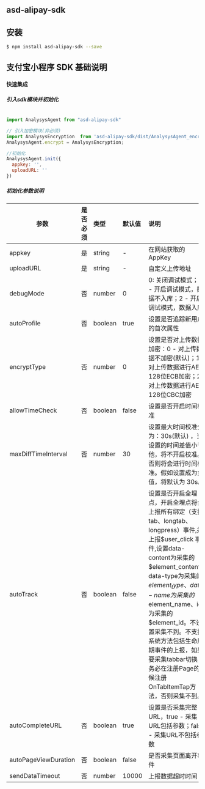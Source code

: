 ## asd-alipay-sdk 
## 安装

```sh
$ npm install asd-alipay-sdk --save 
```

## 支付宝小程序 SDK 基础说明

#### 快速集成
##### 引入sdk模块并初始化
```js

import AnalysysAgent from "asd-alipay-sdk"

// 引入加密模块(非必须)
import AnalysysEncryption  from 'asd-alipay-sdk/dist/AnalysysAgent_encryption.min.js';
AnalysysAgent.encrypt = AnalysysEncryption;

//初始化
AnalysysAgent.init({
  appkey: '',
  uploadURL: ''
})
```

##### 初始化参数说明 

参数 | 是否必须| 类型 | 默认值 | 说明
--- | :--- | :--- | :--- | :---
appkey | 是 | string | - |  在网站获取的AppKey
uploadURL | 是 | string | - | 自定义上传地址
debugMode | 否 | number | 0 |  0: 关闭调试模式；1 - 开启调试模式，数据不入库；2 - 开启调试模式，数据入库
autoProfile | 否 | boolean | true | 设置是否追踪新用户的首次属性
encryptType | 否 | number | 0 | 设置是否对上传数据加密：0 - 对上传数据不加密(默认)；1 - 对上传数据进行AES 128位ECB加密；2 对上传数据进行AES 128位CBC加密
allowTimeCheck | 否 | boolean | false | 设置是否开启时间校准
maxDiffTimeInterval | 否 | number | 30 | 设置最大时间校准分为：30s(默认) ，当设置的时间差值小于他，将不开启校准。否则将会进行时间校准。假如设置成为负值，将默认为 30s。
autoTrack | 否 | boolean | false | 设置是否开启全埋点，开启全埋点将会上报所有绑定（支持tab、longtab、longpress）事件,并上报$user_click 事件,设置data-content为采集的 $element_content、data-type为采集的 $element_type、data-name为采集的$element_name、id为采集的$element_id。不设置采集不到。不支持系统方法包括生命周期事件的上报，如果要采集tabbar切换，务必在注册Page的时候注册OnTabItemTap方法，否则采集不到。
autoCompleteURL | 否 | boolean | true | 设置是否采集完整URL，true - 采集URL包括参数；false - 采集URL不包括参数
autoPageViewDuration | 否 | boolean | false | 是否采集页面离开事件
sendDataTimeout | 否 | number | 10000 | 上报数据超时时间






